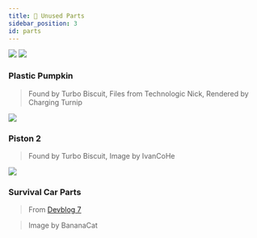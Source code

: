 ```yaml
---
title: 🧱 Unused Parts
sidebar_position: 3
id: parts
---
```


![](/images/other/pumpkin_front.png)
![](/images/other/pumpkin_back.png)

### Plastic Pumpkin
> Found by Turbo Biscuit, Files from Technologic Nick, Rendered by Charging Turnip

![](/images/other/piston2.png)

### Piston 2
> Found by Turbo Biscuit, Image by IvanCoHe

![](/images/other/car-parts.png)

### Survival Car Parts
> From [Devblog 7](/devblog/7#cars-in-survival-mode)

> Image by BananaCat